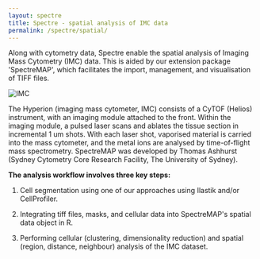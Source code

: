 ```yaml
---
layout: spectre
title: Spectre - spatial analysis of IMC data
permalink: /spectre/spatial/
---
```


Along with cytometry data, Spectre enable the spatial analysis of Imaging Mass Cytometry (IMC) data. This is aided by our extension package 'SpectreMAP', which facilitates the import, management, and visualisation of TIFF files. 

![IMC](https://wiki.centenary.org.au/download/attachments/172228252/image2021-2-25_22-32-15.png?version=1&modificationDate=1614252735692&api=v2)

The Hyperion (imaging mass cytometer, IMC) consists of a CyTOF (Helios) instrument, with an imaging module attached to the front. Within the imaging module, a pulsed laser scans and ablates the tissue section in incremental 1 um shots. With each laser shot, vaporised material is carried into the mass cytometer, and the metal ions are analysed by time-of-flight mass spectrometry. SpectreMAP was developed by Thomas Ashhurst (Sydney Cytometry Core Research Facility, The University of Sydney).

**The analysis workflow involves three key steps:**

1. Cell segmentation using one of our approaches using Ilastik and/or CellProfiler.

2. Integrating tiff files, masks, and cellular data into SpectreMAP's spatial data object in R.

3. Performing cellular (clustering, dimensionality reduction) and spatial (region, distance, neighbour) analysis of the IMC dataset.
